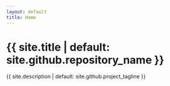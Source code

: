 ```yaml
---
layout: default
title: Home
---
```


<div class="jumbotron jumbotron-image">
  <h1 class="display-4">{{ site.title | default: site.github.repository_name }}</h1>
  <p class="lead">{{ site.description | default: site.github.project_tagline }}</p>
</div>